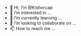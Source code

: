 - 👋 Hi, I’m @Kishorcap
- 👀 I’m interested in ...
- 🌱 I’m currently learning ...
- 💞️ I’m looking to collaborate on ...
- 📫 How to reach me ...

<!---
Kishorcap/Kishorcap is a ✨ special ✨ repository because its `README.md` (this file) appears on your GitHub profile.
You can click the Preview link to take a look at your changes.
--->
